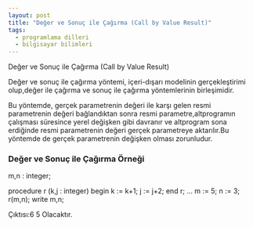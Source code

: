 ```yaml
---
layout: post
title: "Değer ve Sonuç ile Çağırma (Call by Value Result)"
tags:
  - programlama dilleri
  - bilgisayar bilimleri
---
```


Değer ve Sonuç ile Çağırma (Call by Value Result)

Değer ve sonuç ile çağırma yöntemi, içeri-dışarı modelinin gerçekleştirimi olup,değer ile çağırma ve sonuç ile çağırma yöntemlerinin birleşimidir.

Bu yöntemde, gerçek parametrenin değeri ile karşı gelen resmi parametrenin değeri bağlandıktan sonra resmi parametre,altprogramın çalışması süresince yerel değişken gibi davranır ve altprogram sona erdiğinde resmi parametrenin değeri
gerçek parametreye aktarılır.Bu yöntemde de gerçek parametrenin değişken olması zorunludur.



### Değer ve Sonuç ile Çağırma Örneği

m,n : integer;

procedure r (k,j : integer)
begin
k := k+1;
j := j+2;
end r;
…
m := 5;
n := 3;
r(m,n);
write m,n;

Çıktısı:6 5 Olacaktır.